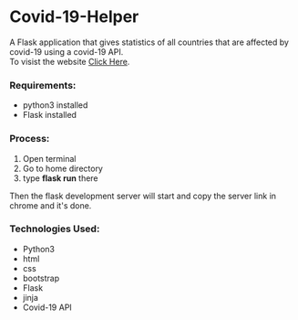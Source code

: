 # Covid-19-Helper
A Flask application that gives statistics of all countries that are affected by covid-19 using a covid-19 API.\
To visist the website [Click Here](https://covid-19helper.herokuapp.com/).
### Requirements:
* python3 installed
* Flask installed
### Process:
1. Open terminal
2. Go to home directory
3. type **flask run** there


Then the flask development server will start and copy the server link in chrome and it's done.

### Technologies Used:
* Python3
* html
* css
* bootstrap
* Flask
* jinja
* Covid-19 API
